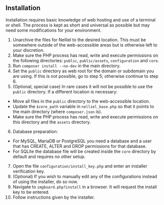 ## Installation
Installation requires basic knowledge of web hosting and use of a terminal or shell. The process is kept as short and universal as possible but may need some modifications for your environment.

1. Unarchive the files for Nelliel to the desired location. This must be somewhere outside of the web-accessible areas but is otherwise left to your discretion.
2. Make sure the PHP process has read, write and execute permissions on the following directories: `public`, `public/assets`, `configuration` and `core`.
3. Run `composer install --no-dev` in the main directory.
4. Set the `public` directory as web root for the domain or subdomain you are using. If this is not possible, go to step 5; otherwise continue to step 6.
5. (Optional, special case) In rare cases it will not be possible to use the `public` directory. If a different location is necessary:
 - Move all files in the `public` directory to the web-accessible location.
 - Update the `$core_path` variable in `nelliel_base.php` so that it points to the main directory (where `composer.json` is).
 - Make sure the PHP process has read, write and execute permissions on this directory and the `assets` directory.
6. Database preparation:  
 - For MySQL, MariaDB or PostgreSQL you need a database and a user that has CREATE, ALTER and DROP permissions for that database.  
 - For SQLite the database file will be created inside the `core` directory by default and requires no other setup.
7. Open the file `configuration/install_key.php` and enter an installer verification key.
8. (Optional) If you wish to manually edit any of the configurations instead of using the installer, do so now.
9. Navigate to `imgboard.php?install` in a browser. It will request the install key to be entered.
10. Follow instructions given by the installer.